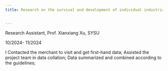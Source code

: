 ```yaml
---
title: Research on the survival and development of individual industrial and commercial households in Guangdong Province


---
```


Research Assistant, Prof. Xianxiang Xu, SYSU

10/2024- 11/2024

I Contacted the merchant to visit and get first-hand data;
Assisted the project team in data collation;
Data summarized and combined according to the guidelines;

<!--more-->
